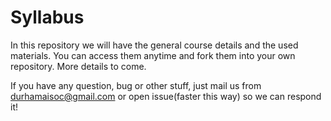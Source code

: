 # Syllabus

In this repository we will have the general course details and the used materials. You can access them anytime and fork them into your own repository. More details to come.

If you have any question, bug or other stuff, just mail us from durhamaisoc@gmail.com or open issue(faster this way) so we can respond it!
